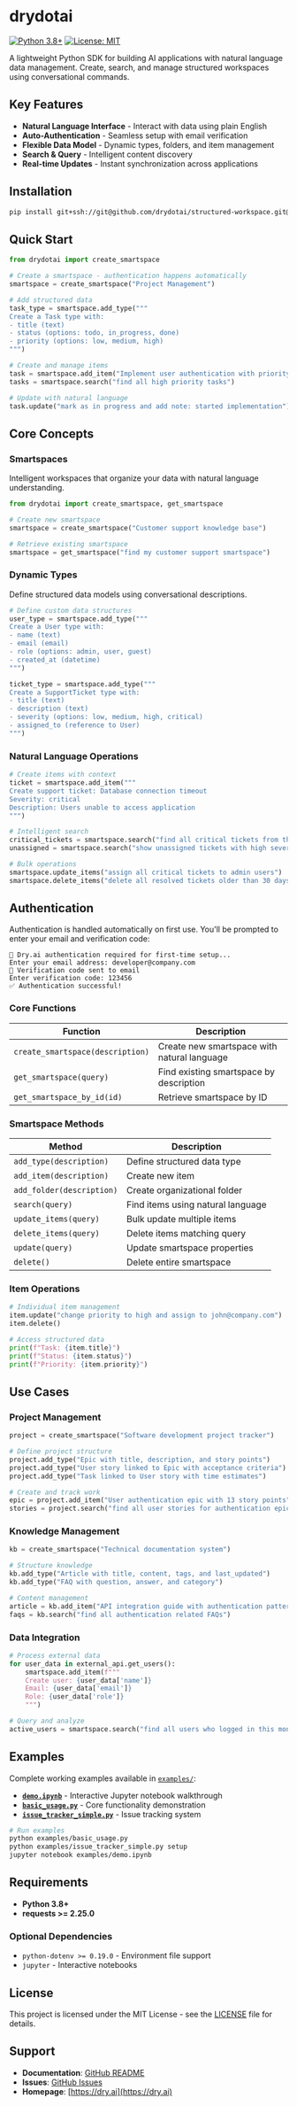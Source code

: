 # drydotai

[![Python 3.8+](https://img.shields.io/badge/python-3.8+-blue.svg)](https://www.python.org/downloads/)
[![License: MIT](https://img.shields.io/badge/License-MIT-yellow.svg)](https://opensource.org/licenses/MIT)

A lightweight Python SDK for building AI applications with natural language data management. Create, search, and manage structured workspaces using conversational commands.

## Key Features

- **Natural Language Interface** - Interact with data using plain English
- **Auto-Authentication** - Seamless setup with email verification
- **Flexible Data Model** - Dynamic types, folders, and item management
- **Search & Query** - Intelligent content discovery
- **Real-time Updates** - Instant synchronization across applications

## Installation

```bash
pip install git+ssh://git@github.com/drydotai/structured-workspace.git@alpha
```

## Quick Start

```python
from drydotai import create_smartspace

# Create a smartspace - authentication happens automatically
smartspace = create_smartspace("Project Management")

# Add structured data
task_type = smartspace.add_type("""
Create a Task type with:
- title (text)
- status (options: todo, in_progress, done)
- priority (options: low, medium, high)
""")

# Create and manage items
task = smartspace.add_item("Implement user authentication with priority high")
tasks = smartspace.search("find all high priority tasks")

# Update with natural language
task.update("mark as in progress and add note: started implementation")
```

## Core Concepts

### Smartspaces
Intelligent workspaces that organize your data with natural language understanding.

```python
from drydotai import create_smartspace, get_smartspace

# Create new smartspace
smartspace = create_smartspace("Customer support knowledge base")

# Retrieve existing smartspace
smartspace = get_smartspace("find my customer support smartspace")
```

### Dynamic Types
Define structured data models using conversational descriptions.

```python
# Define custom data structures
user_type = smartspace.add_type("""
Create a User type with:
- name (text)
- email (email)
- role (options: admin, user, guest)
- created_at (datetime)
""")

ticket_type = smartspace.add_type("""
Create a SupportTicket type with:
- title (text)
- description (text)
- severity (options: low, medium, high, critical)
- assigned_to (reference to User)
""")
```

### Natural Language Operations

```python
# Create items with context
ticket = smartspace.add_item("""
Create support ticket: Database connection timeout
Severity: critical
Description: Users unable to access application
""")

# Intelligent search
critical_tickets = smartspace.search("find all critical tickets from this week")
unassigned = smartspace.search("show unassigned tickets with high severity")

# Bulk operations
smartspace.update_items("assign all critical tickets to admin users")
smartspace.delete_items("delete all resolved tickets older than 30 days")
```

## Authentication

Authentication is handled automatically on first use. You'll be prompted to enter your email and verification code:

```
🔐 Dry.ai authentication required for first-time setup...
Enter your email address: developer@company.com
📧 Verification code sent to email
Enter verification code: 123456
✅ Authentication successful!
```
### Core Functions

| Function | Description |
|----------|-------------|
| `create_smartspace(description)` | Create new smartspace with natural language |
| `get_smartspace(query)` | Find existing smartspace by description |
| `get_smartspace_by_id(id)` | Retrieve smartspace by ID |

### Smartspace Methods

| Method | Description |
|--------|-------------|
| `add_type(description)` | Define structured data type |
| `add_item(description)` | Create new item |
| `add_folder(description)` | Create organizational folder |
| `search(query)` | Find items using natural language |
| `update_items(query)` | Bulk update multiple items |
| `delete_items(query)` | Delete items matching query |
| `update(query)` | Update smartspace properties |
| `delete()` | Delete entire smartspace |

### Item Operations

```python
# Individual item management
item.update("change priority to high and assign to john@company.com")
item.delete()

# Access structured data
print(f"Task: {item.title}")
print(f"Status: {item.status}")
print(f"Priority: {item.priority}")
```

## Use Cases

### Project Management
```python
project = create_smartspace("Software development project tracker")

# Define project structure
project.add_type("Epic with title, description, and story points")
project.add_type("User story linked to Epic with acceptance criteria")
project.add_type("Task linked to User story with time estimates")

# Create and track work
epic = project.add_item("User authentication epic with 13 story points")
stories = project.search("find all user stories for authentication epic")
```

### Knowledge Management
```python
kb = create_smartspace("Technical documentation system")

# Structure knowledge
kb.add_type("Article with title, content, tags, and last_updated")
kb.add_type("FAQ with question, answer, and category")

# Content management
article = kb.add_item("API integration guide with authentication patterns")
faqs = kb.search("find all authentication related FAQs")
```

### Data Integration
```python
# Process external data
for user_data in external_api.get_users():
    smartspace.add_item(f"""
    Create user: {user_data['name']}
    Email: {user_data['email']}
    Role: {user_data['role']}
    """)

# Query and analyze
active_users = smartspace.search("find all users who logged in this month")
```

## Examples

Complete working examples available in [`examples/`](examples/):

- **[`demo.ipynb`](examples/demo.ipynb)** - Interactive Jupyter notebook walkthrough
- **[`basic_usage.py`](examples/basic_usage.py)** - Core functionality demonstration
- **[`issue_tracker_simple.py`](examples/issue_tracker_simple.py)** - Issue tracking system

```bash
# Run examples
python examples/basic_usage.py
python examples/issue_tracker_simple.py setup
jupyter notebook examples/demo.ipynb
```

## Requirements

- **Python 3.8+**
- **requests >= 2.25.0**

### Optional Dependencies
- `python-dotenv >= 0.19.0` - Environment file support
- `jupyter` - Interactive notebooks

## License

This project is licensed under the MIT License - see the [LICENSE](LICENSE) file for details.

## Support

- **Documentation**: [GitHub README](https://github.com/drydotai/structured-workspace)
- **Issues**: [GitHub Issues](https://github.com/drydotai/structured-workspace/issues)
- **Homepage**: [https://dry.ai](https://dry.ai)